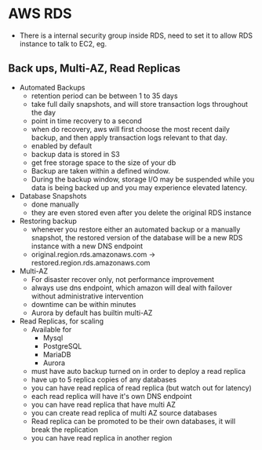 # AWS RDS

* There is a internal security group inside RDS, need to set it to allow RDS instance to talk to EC2, eg.

## Back ups, Multi-AZ, Read Replicas

* Automated Backups
  * retention period can be between 1 to 35 days
  * take full daily snapshots, and will store transaction logs throughout the day
  * point in time recovery to a second
  * when do recovery, aws will first choose the most recent daily backup, and then apply transaction logs relevant to that day.
  * enabled by default
  * backup data is stored in S3
  * get free storage space to the size of your db
  * Backup are taken within a defined window.
  * During the backup window, storage I/O may be suspended while you data is being backed up and you may experience elevated latency.
* Database Snapshots
  * done manually
  * they are even stored even after you delete the original RDS instance
* Restoring backup
  * whenever you restore either an automated backup or a manually snapshot, the restored version of the database will be a new RDS instance with a new DNS endpoint
  * original.region.rds.amazonaws.com -> restored.region.rds.amazonaws.com
* Multi-AZ
  * For disaster recover only, not performance improvement
  * always use dns endpoint, which amazon will deal with failover without administrative intervention
  * downtime can be within minutes
  * Aurora by default has builtin multi-AZ
* Read Replicas, for scaling
  * Available for
    * Mysql
    * PostgreSQL
    * MariaDB
    * Aurora
  * must have auto backup turned on in order to deploy a read replica
  * have up to 5 replica copies of any databases
  * you can have read replica of read replica (but watch out for latency)
  * each read replica will have it's own DNS endpoint
  * you can have read replica that have multi AZ
  * you can create read replica of multi AZ source databases
  * Read replica can be promoted to be their own databases, it will break the replication
  * you can have read replica in another region
  
